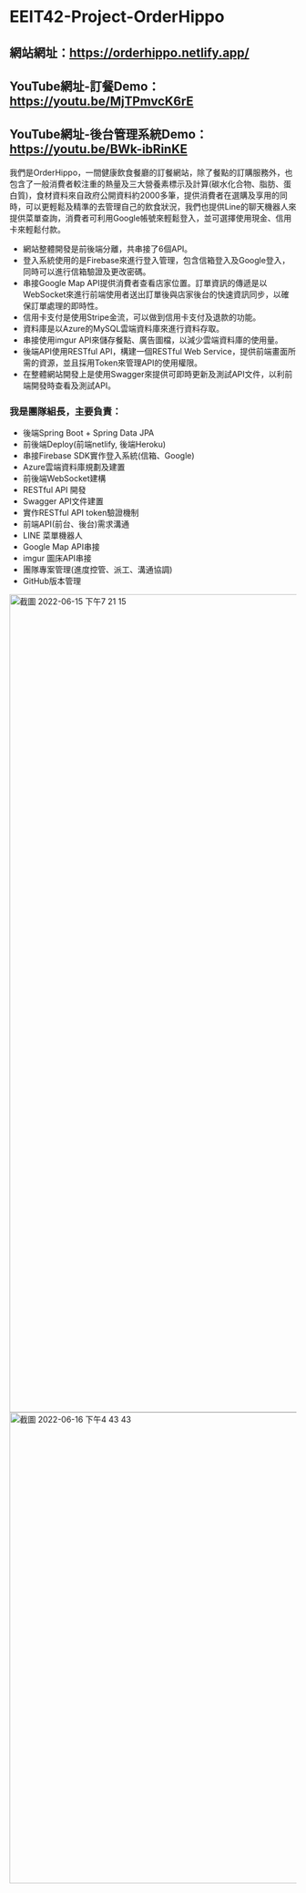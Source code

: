 # EEIT42-Project-OrderHippo

## 網站網址：https://orderhippo.netlify.app/
## YouTube網址-訂餐Demo：https://youtu.be/MjTPmvcK6rE
## YouTube網址-後台管理系統Demo：https://youtu.be/BWk-ibRinKE

我們是OrderHippo，一間健康飲食餐廳的訂餐網站，除了餐點的訂購服務外，也包含了一般消費者較注重的熱量及三大營養素標示及計算(碳水化合物、脂肪、蛋白質)，食材資料來自政府公開資料約2000多筆，提供消費者在選購及享用的同時，可以更輕鬆及精準的去管理自己的飲食狀況，我們也提供Line的聊天機器人來提供菜單查詢，消費者可利用Google帳號來輕鬆登入，並可選擇使用現金、信用卡來輕鬆付款。

* 網站整體開發是前後端分離，共串接了6個API。
* 登入系統使用的是Firebase來進行登入管理，包含信箱登入及Google登入，同時可以進行信箱驗證及更改密碼。
* 串接Google Map API提供消費者查看店家位置。訂單資訊的傳遞是以WebSocket來進行前端使用者送出訂單後與店家後台的快速資訊同步，以確保訂單處理的即時性。
* 信用卡支付是使用Stripe金流，可以做到信用卡支付及退款的功能。
* 資料庫是以Azure的MySQL雲端資料庫來進行資料存取。
* 串接使用imgur API來儲存餐點、廣告圖檔，以減少雲端資料庫的使用量。
* 後端API使用RESTful API，構建一個RESTful Web Service，提供前端畫面所需的資源，並且採用Token來管理API的使用權限。
* 在整體網站開發上是使用Swagger來提供可即時更新及測試API文件，以利前端開發時查看及測試API。

### 我是團隊組長，主要負責：
* 後端Spring Boot + Spring Data JPA
* 前後端Deploy(前端netlify, 後端Heroku)
* 串接Firebase SDK實作登入系統(信箱、Google)
* Azure雲端資料庫規劃及建置
* 前後端WebSocket建構
* RESTful API 開發
* Swagger API文件建置
* 實作RESTful API token驗證機制
* 前端API(前台、後台)需求溝通
* LINE 菜單機器人
* Google Map API串接
* imgur 圖床API串接
* 團隊專案管理(進度控管、派工、溝通協調)
* GitHub版本管理

<img width="1436" alt="截圖 2022-06-15 下午7 21 15" src="https://user-images.githubusercontent.com/68499661/173815781-1e9c75bb-b408-4a88-83f0-d7df50061f66.png">

<img width="827" alt="截圖 2022-06-16 下午4 43 43" src="https://user-images.githubusercontent.com/68499661/174030838-3f3e3d40-f3a9-4032-bf0e-b90a20f54099.png">
